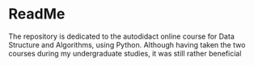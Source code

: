 # ReadMe
The repository is dedicated to the autodidact online course for Data Structure and Algorithms, using Python. Although having taken the two courses during my undergraduate studies, it was still rather beneficial
